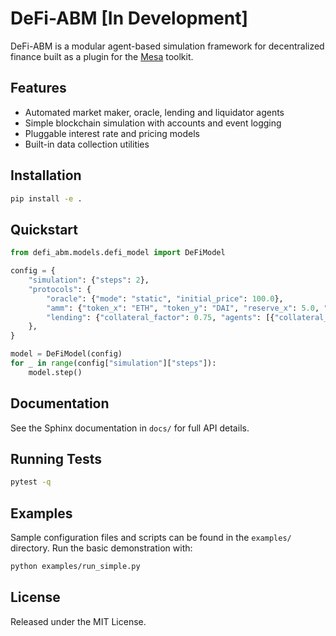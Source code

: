 # DeFi-ABM [In Development]

DeFi-ABM is a modular agent-based simulation framework for decentralized finance built as a plugin for the [Mesa](https://mesa.readthedocs.io/) toolkit.

## Features

- Automated market maker, oracle, lending and liquidator agents
- Simple blockchain simulation with accounts and event logging
- Pluggable interest rate and pricing models
- Built-in data collection utilities

## Installation

```bash
pip install -e .
```

## Quickstart

```python
from defi_abm.models.defi_model import DeFiModel

config = {
    "simulation": {"steps": 2},
    "protocols": {
        "oracle": {"mode": "static", "initial_price": 100.0},
        "amm": {"token_x": "ETH", "token_y": "DAI", "reserve_x": 5.0, "reserve_y": 1000.0},
        "lending": {"collateral_factor": 0.75, "agents": [{"collateral_token": "ETH", "borrow_token": "DAI", "collateral_amount": 1.0, "desired_ltv": 0.5}]},
    },
}

model = DeFiModel(config)
for _ in range(config["simulation"]["steps"]):
    model.step()
```

## Documentation

See the Sphinx documentation in `docs/` for full API details.

## Running Tests

```bash
pytest -q
```

## Examples

Sample configuration files and scripts can be found in the `examples/` directory.
Run the basic demonstration with:

```bash
python examples/run_simple.py
```

## License

Released under the MIT License.
